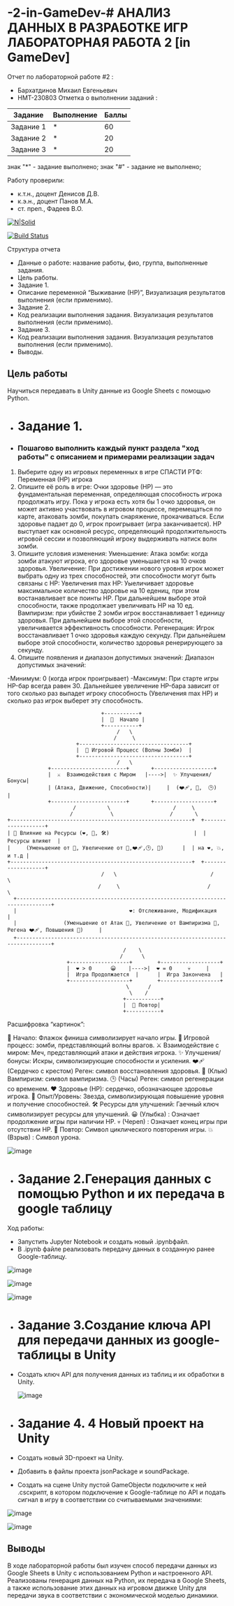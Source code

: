 # -2-in-GameDev-# АНАЛИЗ ДАННЫХ В РАЗРАБОТКЕ ИГР ЛАБОРАТОРНАЯ РАБОТА 2 [in GameDev]
Отчет по лабораторной работе #2 :
- Бархатдинов Михаил Евгеньевич
- НМТ-230803
Отметка о выполнении заданий :

| Задание | Выполнение | Баллы |
| ------ | ------ | ------ |
| Задание 1 | * | 60 |
| Задание 2 | * | 20 |
| Задание 3 | * | 20 |

знак "*" - задание выполнено; знак "#" - задание не выполнено;

Работу проверили:
- к.т.н., доцент Денисов Д.В.
- к.э.н., доцент Панов М.А.
- ст. преп., Фадеев В.О.

[![N|Solid](https://cldup.com/dTxpPi9lDf.thumb.png)](https://nodesource.com/products/nsolid)

[![Build Status](https://travis-ci.org/joemccann/dillinger.svg?branch=master)](https://travis-ci.org/joemccann/dillinger)

Структура отчета

- Данные о работе: название работы, фио, группа, выполненные задания.
- Цель работы.
- Задание 1.
- Описание переменной “Выживание (НР)”, Визуализация результатов выполнения (если применимо).
- Задание 2.
- Код реализации выполнения задания. Визуализация результатов выполнения (если применимо).
- Задание 3.
- Код реализации выполнения задания. Визуализация результатов выполнения (если применимо).
- Выводы.

## Цель работы
Научиться передавать в Unity данные из Google Sheets с помощью Python.
  
- # Задание 1.
- ### Пошагово выполнить каждый пункт раздела "ход работы" с описанием и примерами реализации задач
1. Выберите одну из игровых переменных в игре СПАСТИ РТФ:
Переменная (НР) игрока 
2. Опишите её роль в игре:
Очки здоровье (НР) — это фундаментальная переменная, определяющая способность игрока продолжать игру. Пока у игрока есть хотя бы 1 очко здоровья, он может активно участвовать в игровом процессе, перемещаться по карте, атаковать зомби, покупать снаряжение, прокачиваться. Если здоровье падает до 0, игрок проигрывает (игра заканчивается). НР выступает как основной ресурс, определяющий продолжительность игровой сессии и позволяющий игроку выдерживать натиск волн зомби.
3. Опишите условия изменения:
Уменьшение:
Атака зомби: когда зомби атакуют игрока, его здоровье уменьшается на 10 очков здоровья.
Увеличение:
При достижении нового уровня игрок может выбрать одну из трех способностей, эти способности могут быть связаны с HP:
Увеличения max HP: Уыеличивает здоровье максимальное количество здоровье на 10 едениц, при этом востанавливает все поинты HP. При дальнейшем выборе этой способности, также продолжает увеличивать HP на 10 ед.
Вампиризм: при убийстве 2 зомби игрок восстанавливает 1 единицу здоровья. При дальнейшем выборе этой способности, увеличивается эффективность способности.
Регенерация: Игрок восстанавливает 1 очко здоровья каждую секунду. При дальнейшем выборе этой способности, количество здоровья ренерирующего за секунду.
4. Опишите появления и диапазон допустимых значений:
   Диапазон допустимых значений:

-Минимум: 0 (когда игрок проигрывает) 
-Максимум: При старте игры HP-бар всегда равен 30. Дальнейшее увеличение HP-бара зависит от того сколько раз выпадет игроку способность (Увеличения max HP) и сколько раз игрок выберет эту способность. 

                                  +-----------+
                                  |  🏁  Начало |
                                  +-----------+
                                       /   \
                                      /     \
                          +-----------------------------------+
                          |  🧟 Игровой Процесс (Волны Зомби)  |
                          +-----------------------------------+
                                       /   \
                 +------------------------+       +-------------------+
                 |  ⚔️  Взаимодействия с Миром   |---->|  ✨ Улучшения/Бонусы|
                 | (Атака, Движение, Способности)|     |  (❤️‍🩹, 🧛,  🕒)      |
                 +------------------------+       +-------------------+
                         /          \                    /     \
                        /            \                  /       \
    +----------------------------------------------------------+  +-------------------+
    | 🔄 Влияние на Ресурсы (❤️, 🌟, 🛠️)                           |  |Ресурсы влияют  |
    |     (Уменьшение от 🧟, Увеличение от 🧛,❤️‍🩹,🕒, 🌟)      |  | на ❤️, 💥, и т.д |
    +----------------------------------------------------------+  +-------------------+
                                  /   \                              /      \
                                 /     \                            /       \
      +---------------------------------------------------------------------------------+
      |                                    ❤️: Отслеживание, Модификация                    |
      |               (Уменьшение от Атак 🧟, Увеличение от Вампиризма 🧛, Регена ❤️‍🩹, Повышения 🌟)     |
      +---------------------------------------------------------------------------------+
                                         /    \
                                        /      \
                       +-------------------+        +-------------------+
                       |  ❤️ > 0      😀    |---->|  ❤️ = 0     💀     |
                       |  Игра Продолжается  |      |  Игра Закончена   |
                       +-------------------+        +-------------------+
                                          \      /
                                           \    /
                                         +-----------+
                                         |  🔁 Повтор|
                                         +-----------+

  Расшифровка “картинок”:

🏁 Начало: Флажок финиша символизирует начало игры.
🧟 Игровой процесс: зомби, представляющий волны врагов.
⚔️ Взаимодействие с миром: Меч, представляющий атаки и действия игрока.
✨ Улучшения/бонусы: Искры, символизирующие способности и усиления.
❤️‍🩹 (Сердечко с крестом) Реген: символ восстановления здоровья.
🧛 (Клык) Вампиризм: символ вампиризма.
🕒 (Часы) Реген: символ регенерации со временем.
❤️ Здоровье (НР): сердечко, обозначающее здоровье игрока.
🌟 Опыт/Уровень: Звезда, символизирующая повышение уровня и получение способностей.
🛠️ Ресурсы для улучшений: Гаечный ключ символизирует ресурсы для улучшений.
😀 (Улыбка) : Означает продолжение игры при наличии НР.
💀 (Череп) : Означает конец игры при отсутствии НР.
🔁 Повтор: Символ циклического повторения игры.
💥 (Взрыв) : Символ урона.




![image](https://github.com/user-attachments/assets/5a178b42-aad3-411d-9482-f77fad26bfbd)






- # Задание 2.Генерация данных с помощью Python и их передача в google таблицу
 Ход работы:
- Запустить Jupyter Notebook и создать новый .ipynbфайл. 
- В .ipynb файле реализовать передачу данных в созданную ранее Google-таблицу.

![image](https://github.com/user-attachments/assets/9133e86a-5c93-42ac-ac07-7e66a98bf834)


![image](https://github.com/user-attachments/assets/9fee5404-c296-4a63-81e4-cd153536e779)


![image](https://github.com/user-attachments/assets/4d32bbf7-0b80-401f-a31a-c259f6385382)



- # Задание 3.Создание ключа API для передачи данных из google-таблицы в Unity
- Создать ключ API для получения данных из таблиц и их обработки в Unity.

  ![image](https://github.com/user-attachments/assets/680d530b-65e6-4541-98f7-bec75e42ddcd)



- # Задание 4. 4 Новый проект на Unity
- Создать новый 3D-проект на Unity.
- Добавить в файлы проекта jsonPackage и soundPackage.
- Создать на сцене Unity пустой GameObjectи подключите к ней .csскрипт, в котором подключение к Google-таблице по API и подать сигнал в игру в соответствии со считываемыми значениями:
  
![image](https://github.com/user-attachments/assets/2aab30f3-6d8b-41fe-9c33-0f8834a4e78a)

![image](https://github.com/user-attachments/assets/3f94e28c-0639-486b-aaad-15256df2a1e9)



## Выводы

В ходе лабораторной работы был изучен способ передачи данных из Google Sheets в Unity с использованием Python и настроенного API. Реализованы генерация данных на Python, их передача в Google Sheets, а также использование этих данных на игровом движке Unity для передачи звука в соответствии с экономической моделью динамики.
